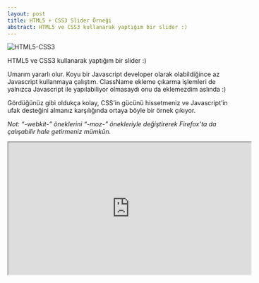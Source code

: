```yaml
---
layout: post
title: HTML5 + CSS3 Slider Örneği
abstract: HTML5 ve CSS3 kullanarak yaptığım bir slider :)
---
```


<style>
  iframe {
    width: 550px;
    height: 300px;
  }
</style>

![HTML5-CSS3](http://dvchiddy.com/html5report/images/logo.png)

HTML5 ve CSS3 kullanarak yaptığım bir slider :)

Umarım yararlı olur. Koyu bir Javascript developer olarak olabildiğince az Javascript kullanmaya çalıştım. ClassName ekleme çıkarma işlemleri de yalnızca Javascript ile yapılabiliyor olmasaydı onu da eklemezdim aslında :)

Gördüğünüz gibi oldukça kolay, CSS’in gücünü hissetmeniz ve Javascript’in ufak desteğini almanız karşılığında ortaya böyle bir örnek çıkıyor.

_Not: “-webkit-” öneklerini “-moz-” önekleriyle değiştirerek Firefox’ta da çalışabilir hale getirmeniz mümkün._

<iframe src="http://jsfiddle.net/fkadev/nzjDg/embedded/result,html,css,js"></iframe>
